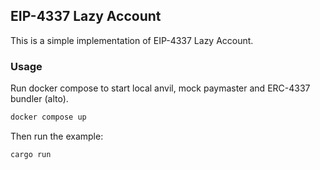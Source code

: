 ## EIP-4337 Lazy Account

This is a simple implementation of EIP-4337 Lazy Account.

### Usage

Run docker compose to start local anvil, mock paymaster and ERC-4337 bundler (alto).

```bash
docker compose up
```

Then run the example:

```bash
cargo run
```
